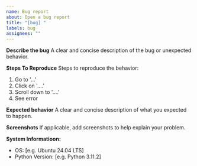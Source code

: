 ```yaml
---
name: Bug report
about: Open a bug report
title: "[bug] "
labels: bug
assignees: ""
---
```


**Describe the bug**
A clear and concise description of the bug or unexpected behavior.

**Steps To Reproduce**
Steps to reproduce the behavior:

1. Go to '...'
2. Click on '....'
3. Scroll down to '....'
4. See error

**Expected behavior**
A clear and concise description of what you expected to happen.

**Screenshots**
If applicable, add screenshots to help explain your problem.

**System Informatioon:**

- OS: [e.g. Ubuntu 24.04 LTS]
- Python Version: [e.g. Python 3.11.2]
